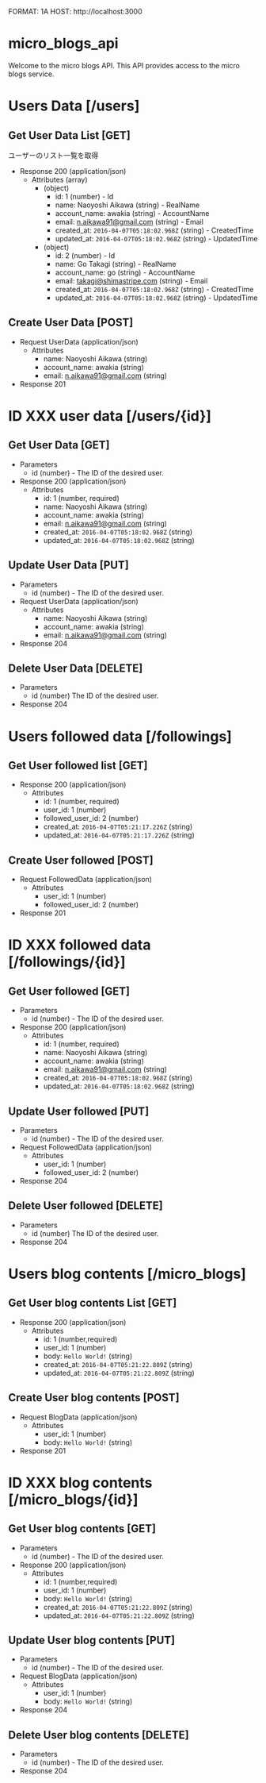 FORMAT: 1A
HOST: http://localhost:3000

# micro_blogs_api

Welcome to the micro blogs API. This API provides access to the micro blogs service.

# Users Data [/users]

## Get User Data List [GET]

ユーザーのリスト一覧を取得

+ Response 200 (application/json)
    + Attributes (array)
        + (object)
            + id: 1 (number) - Id
            + name: Naoyoshi Aikawa (string) - RealName
            + account_name: awakia (string) - AccountName
            + email: n.aikawa91@gmail.com (string) - Email
            + created_at: `2016-04-07T05:18:02.968Z` (string) - CreatedTime
            + updated_at: `2016-04-07T05:18:02.968Z` (string) - UpdatedTime
        + (object)
            + id: 2 (number) - Id
            + name: Go Takagi (string) - RealName
            + account_name: go (string) - AccountName
            + email: takagi@shimastripe.com (string) - Email
            + created_at: `2016-04-07T05:18:02.968Z` (string) - CreatedTime
            + updated_at: `2016-04-07T05:18:02.968Z` (string) - UpdatedTime

## Create User Data [POST]
+ Request UserData (application/json)
    + Attributes
        + name: Naoyoshi Aikawa (string)
        + account_name: awakia (string)
        + email: n.aikawa91@gmail.com (string)
+ Response 201

# ID XXX user data [/users/{id}]

## Get User Data [GET]
+ Parameters
    + id (number) - The ID of the desired user.
+ Response 200 (application/json)
    + Attributes
        + id: 1 (number, required)
        + name: Naoyoshi Aikawa (string)
        + account_name: awakia (string)
        + email: n.aikawa91@gmail.com (string)
        + created_at: `2016-04-07T05:18:02.968Z` (string)
        + updated_at: `2016-04-07T05:18:02.968Z` (string)

## Update User Data [PUT]
+ Parameters
    + id (number) - The ID of the desired user.
+ Request UserData (application/json)
    + Attributes
        + name: Naoyoshi Aikawa (string)
        + account_name: awakia (string)
        + email: n.aikawa91@gmail.com (string)
+ Response 204

## Delete User Data [DELETE]
+ Parameters
    + id (number)
        The ID of the desired user.
+ Response 204

# Users followed data [/followings]

## Get User followed list [GET]
+ Response 200 (application/json)
    + Attributes
        + id: 1 (number, required)
        + user_id: 1 (number)
        + followed_user_id: 2 (number)
        + created_at: `2016-04-07T05:21:17.226Z` (string)
        + updated_at: `2016-04-07T05:21:17.226Z` (string)

## Create User followed [POST]
+ Request FollowedData (application/json)
    + Attributes
        + user_id: 1 (number)
        + followed_user_id: 2 (number)
+ Response 201

# ID XXX followed data [/followings/{id}]

## Get User followed [GET]
+ Parameters
    + id (number) - The ID of the desired user.
+ Response 200 (application/json)
    + Attributes
        + id: 1 (number, required)
        + name: Naoyoshi Aikawa (string)
        + account_name: awakia (string)
        + email: n.aikawa91@gmail.com (string)
        + created_at: `2016-04-07T05:18:02.968Z` (string)
        + updated_at: `2016-04-07T05:18:02.968Z` (string)

## Update User followed [PUT]
+ Parameters
    + id (number) - The ID of the desired user.
+ Request FollowedData (application/json)
    + Attributes
        + user_id: 1 (number)
        + followed_user_id: 2 (number)
+ Response 204

## Delete User followed [DELETE]
  + Parameters
    + id (number)
        The ID of the desired user.
  + Response 204

# Users blog contents [/micro_blogs]

## Get User blog contents List [GET]
+ Response 200 (application/json)
    + Attributes
        + id: 1 (number,required)
        + user_id: 1 (number)
        + body: `Hello World!` (string)
        + created_at: `2016-04-07T05:21:22.809Z` (string)
        + updated_at: `2016-04-07T05:21:22.809Z` (string)

## Create User blog contents [POST]
+ Request BlogData (application/json)
    + Attributes
        + user_id: 1 (number)
        + body: `Hello World!` (string)
+ Response 201

# ID XXX blog contents [/micro_blogs/{id}]

## Get User blog contents [GET]
+ Parameters
    + id (number) - The ID of the desired user.
+ Response 200 (application/json)
    + Attributes
        + id: 1 (number,required)
        + user_id: 1 (number)
        + body: `Hello World!` (string)
        + created_at: `2016-04-07T05:21:22.809Z` (string)
        + updated_at: `2016-04-07T05:21:22.809Z` (string)

## Update User blog contents [PUT]
+ Parameters
    + id (number) - The ID of the desired user.
+ Request BlogData (application/json)
    + Attributes
        + user_id: 1 (number)
        + body: `Hello World!` (string)
+ Response 204

## Delete User blog contents [DELETE]
+ Parameters
    + id (number) - The ID of the desired user.
+ Response 204
